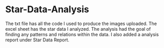 # Star-Data-Analysis
The txt file has all the code I used to produce the images uploaded. 
The excel sheet has the star data I analyzed.
The analysis had the goal of finding any patterns and relations within the data.
I also added a analysis report under Star Data Report.
